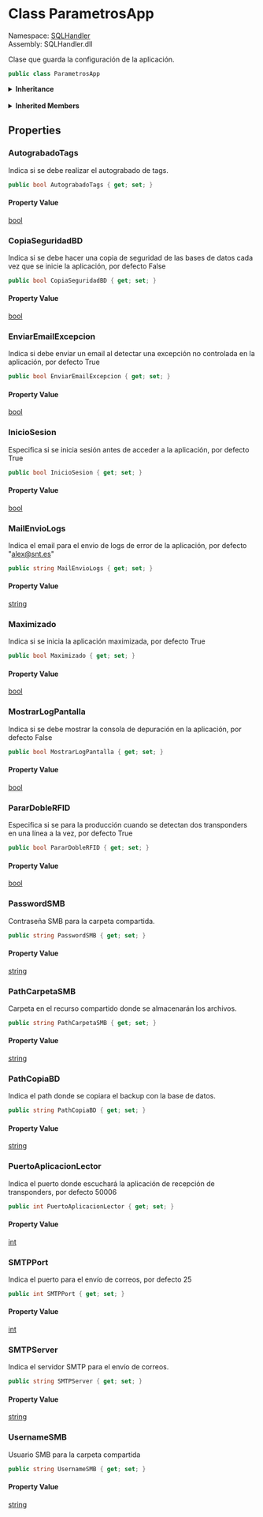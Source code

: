 # <a id="SQLHandler_ParametrosApp"></a> Class ParametrosApp

Namespace: [SQLHandler](SQLHandler.md)  
Assembly: SQLHandler.dll  

Clase que guarda la configuración de la aplicación.

```csharp
public class ParametrosApp
```

<Details>
<Summary><strong>Inheritance</strong></Summary>

[object](https://learn.microsoft.com/dotnet/api/system.object) ← 
[ParametrosApp](SQLHandler.ParametrosApp.md)

</Details><br>

<Details>
<Summary><strong>Inherited Members</strong></Summary>

[object.ToString\(\)](https://learn.microsoft.com/dotnet/api/system.object.tostring), 
[object.Equals\(object\)](https://learn.microsoft.com/dotnet/api/system.object.equals\#system\-object\-equals\(system\-object\)), 
[object.Equals\(object, object\)](https://learn.microsoft.com/dotnet/api/system.object.equals\#system\-object\-equals\(system\-object\-system\-object\)), 
[object.ReferenceEquals\(object, object\)](https://learn.microsoft.com/dotnet/api/system.object.referenceequals), 
[object.GetHashCode\(\)](https://learn.microsoft.com/dotnet/api/system.object.gethashcode), 
[object.GetType\(\)](https://learn.microsoft.com/dotnet/api/system.object.gettype), 
[object.MemberwiseClone\(\)](https://learn.microsoft.com/dotnet/api/system.object.memberwiseclone)

</Details>

## Properties

### <a id="SQLHandler_ParametrosApp_AutograbadoTags"></a> AutograbadoTags

Indica si se debe realizar el autograbado de tags.

```csharp
public bool AutograbadoTags { get; set; }
```

#### Property Value

 [bool](https://learn.microsoft.com/dotnet/api/system.boolean)

### <a id="SQLHandler_ParametrosApp_CopiaSeguridadBD"></a> CopiaSeguridadBD

Indica si se debe hacer una copia de seguridad de las bases de datos cada vez que se inicie la aplicación, por defecto False

```csharp
public bool CopiaSeguridadBD { get; set; }
```

#### Property Value

 [bool](https://learn.microsoft.com/dotnet/api/system.boolean)

### <a id="SQLHandler_ParametrosApp_EnviarEmailExcepcion"></a> EnviarEmailExcepcion

Indica si debe enviar un email al detectar una excepción no controlada en la aplicación, por defecto True

```csharp
public bool EnviarEmailExcepcion { get; set; }
```

#### Property Value

 [bool](https://learn.microsoft.com/dotnet/api/system.boolean)

### <a id="SQLHandler_ParametrosApp_InicioSesion"></a> InicioSesion

Especifica si se inicia sesión antes de acceder a la aplicación, por defecto True

```csharp
public bool InicioSesion { get; set; }
```

#### Property Value

 [bool](https://learn.microsoft.com/dotnet/api/system.boolean)

### <a id="SQLHandler_ParametrosApp_MailEnvioLogs"></a> MailEnvioLogs

Indica el email para el envio de logs de error de la aplicación, por defecto "alex@snt.es"

```csharp
public string MailEnvioLogs { get; set; }
```

#### Property Value

 [string](https://learn.microsoft.com/dotnet/api/system.string)

### <a id="SQLHandler_ParametrosApp_Maximizado"></a> Maximizado

Indica si se inicia la aplicación maximizada, por defecto True

```csharp
public bool Maximizado { get; set; }
```

#### Property Value

 [bool](https://learn.microsoft.com/dotnet/api/system.boolean)

### <a id="SQLHandler_ParametrosApp_MostrarLogPantalla"></a> MostrarLogPantalla

Indica si se debe mostrar la consola de depuración en la aplicación, por defecto False

```csharp
public bool MostrarLogPantalla { get; set; }
```

#### Property Value

 [bool](https://learn.microsoft.com/dotnet/api/system.boolean)

### <a id="SQLHandler_ParametrosApp_PararDobleRFID"></a> PararDobleRFID

Especifica si se para la producción cuando se detectan dos transponders en una línea a la vez, por defecto True

```csharp
public bool PararDobleRFID { get; set; }
```

#### Property Value

 [bool](https://learn.microsoft.com/dotnet/api/system.boolean)

### <a id="SQLHandler_ParametrosApp_PasswordSMB"></a> PasswordSMB

Contraseña SMB para la carpeta compartida.

```csharp
public string PasswordSMB { get; set; }
```

#### Property Value

 [string](https://learn.microsoft.com/dotnet/api/system.string)

### <a id="SQLHandler_ParametrosApp_PathCarpetaSMB"></a> PathCarpetaSMB

Carpeta en el recurso compartido donde se almacenarán los archivos.

```csharp
public string PathCarpetaSMB { get; set; }
```

#### Property Value

 [string](https://learn.microsoft.com/dotnet/api/system.string)

### <a id="SQLHandler_ParametrosApp_PathCopiaBD"></a> PathCopiaBD

Indica el path donde se copiara el backup con la base de datos.

```csharp
public string PathCopiaBD { get; set; }
```

#### Property Value

 [string](https://learn.microsoft.com/dotnet/api/system.string)

### <a id="SQLHandler_ParametrosApp_PuertoAplicacionLector"></a> PuertoAplicacionLector

Indica el puerto donde escuchará la aplicación de recepción de transponders, por defecto 50006

```csharp
public int PuertoAplicacionLector { get; set; }
```

#### Property Value

 [int](https://learn.microsoft.com/dotnet/api/system.int32)

### <a id="SQLHandler_ParametrosApp_SMTPPort"></a> SMTPPort

Indica el puerto para el envío de correos, por defecto 25

```csharp
public int SMTPPort { get; set; }
```

#### Property Value

 [int](https://learn.microsoft.com/dotnet/api/system.int32)

### <a id="SQLHandler_ParametrosApp_SMTPServer"></a> SMTPServer

Indica el servidor SMTP para el envío de correos.

```csharp
public string SMTPServer { get; set; }
```

#### Property Value

 [string](https://learn.microsoft.com/dotnet/api/system.string)

### <a id="SQLHandler_ParametrosApp_UsernameSMB"></a> UsernameSMB

Usuario SMB para la carpeta compartida

```csharp
public string UsernameSMB { get; set; }
```

#### Property Value

 [string](https://learn.microsoft.com/dotnet/api/system.string)

